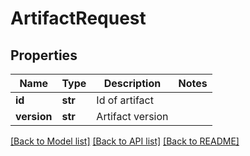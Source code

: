 # ArtifactRequest

## Properties
Name | Type | Description | Notes
------------ | ------------- | ------------- | -------------
**id** | **str** | Id of artifact | 
**version** | **str** | Artifact version | 

[[Back to Model list]](../README.md#documentation-for-models) [[Back to API list]](../README.md#documentation-for-api-endpoints) [[Back to README]](../README.md)


